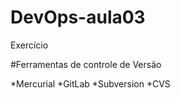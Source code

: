 # DevOps-aula03
Exercício 

#Ferramentas de controle de Versão

*Mercurial
*GitLab
*Subversion
*CVS 

